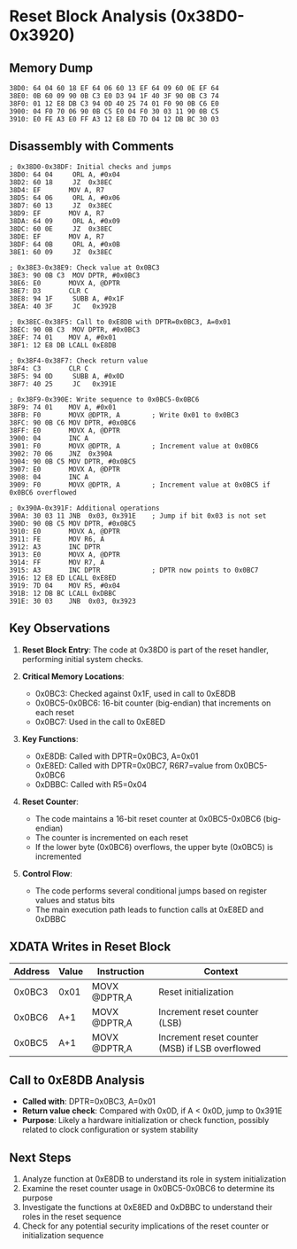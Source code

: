 # Reset Block Analysis (0x38D0-0x3920)

## Memory Dump
```
38D0: 64 04 60 18 EF 64 06 60 13 EF 64 09 60 0E EF 64
38E0: 0B 60 09 90 0B C3 E0 D3 94 1F 40 3F 90 0B C3 74
38F0: 01 12 E8 DB C3 94 0D 40 25 74 01 F0 90 0B C6 E0
3900: 04 F0 70 06 90 0B C5 E0 04 F0 30 03 11 90 0B C5
3910: E0 FE A3 E0 FF A3 12 E8 ED 7D 04 12 DB BC 30 03
```

## Disassembly with Comments

```assembly
; 0x38D0-0x38DF: Initial checks and jumps
38D0: 64 04     ORL A, #0x04
38D2: 60 18     JZ  0x38EC
38D4: EF       MOV A, R7
38D5: 64 06     ORL A, #0x06
38D7: 60 13     JZ  0x38EC
38D9: EF       MOV A, R7
38DA: 64 09     ORL A, #0x09
38DC: 60 0E     JZ  0x38EC
38DE: EF       MOV A, R7
38DF: 64 0B     ORL A, #0x0B
38E1: 60 09     JZ  0x38EC

; 0x38E3-0x38E9: Check value at 0x0BC3
38E3: 90 0B C3  MOV DPTR, #0x0BC3
38E6: E0       MOVX A, @DPTR
38E7: D3       CLR C
38E8: 94 1F     SUBB A, #0x1F
38EA: 40 3F     JC   0x392B

; 0x38EC-0x38F5: Call to 0xE8DB with DPTR=0x0BC3, A=0x01
38EC: 90 0B C3  MOV DPTR, #0x0BC3
38EF: 74 01    MOV A, #0x01
38F1: 12 E8 DB LCALL 0xE8DB

; 0x38F4-0x38F7: Check return value
38F4: C3       CLR C
38F5: 94 0D     SUBB A, #0x0D
38F7: 40 25     JC   0x391E

; 0x38F9-0x390E: Write sequence to 0x0BC5-0x0BC6
38F9: 74 01    MOV A, #0x01
38FB: F0       MOVX @DPTR, A        ; Write 0x01 to 0x0BC3
38FC: 90 0B C6 MOV DPTR, #0x0BC6
38FF: E0       MOVX A, @DPTR
3900: 04       INC A
3901: F0       MOVX @DPTR, A        ; Increment value at 0x0BC6
3902: 70 06    JNZ  0x390A
3904: 90 0B C5 MOV DPTR, #0x0BC5
3907: E0       MOVX A, @DPTR
3908: 04       INC A
3909: F0       MOVX @DPTR, A        ; Increment value at 0x0BC5 if 0x0BC6 overflowed

; 0x390A-0x391F: Additional operations
390A: 30 03 11 JNB  0x03, 0x391E    ; Jump if bit 0x03 is not set
390D: 90 0B C5 MOV DPTR, #0x0BC5
3910: E0       MOVX A, @DPTR
3911: FE       MOV R6, A
3912: A3       INC DPTR
3913: E0       MOVX A, @DPTR
3914: FF       MOV R7, A
3915: A3       INC DPTR             ; DPTR now points to 0x0BC7
3916: 12 E8 ED LCALL 0xE8ED
3919: 7D 04    MOV R5, #0x04
391B: 12 DB BC LCALL 0xDBBC
391E: 30 03    JNB  0x03, 0x3923
```

## Key Observations

1. **Reset Block Entry**: The code at 0x38D0 is part of the reset handler, performing initial system checks.

2. **Critical Memory Locations**:
   - 0x0BC3: Checked against 0x1F, used in call to 0xE8DB
   - 0x0BC5-0x0BC6: 16-bit counter (big-endian) that increments on each reset
   - 0x0BC7: Used in the call to 0xE8ED

3. **Key Functions**:
   - 0xE8DB: Called with DPTR=0x0BC3, A=0x01
   - 0xE8ED: Called with DPTR=0x0BC7, R6R7=value from 0x0BC5-0x0BC6
   - 0xDBBC: Called with R5=0x04

4. **Reset Counter**:
   - The code maintains a 16-bit reset counter at 0x0BC5-0x0BC6 (big-endian)
   - The counter is incremented on each reset
   - If the lower byte (0x0BC6) overflows, the upper byte (0x0BC5) is incremented

5. **Control Flow**:
   - The code performs several conditional jumps based on register values and status bits
   - The main execution path leads to function calls at 0xE8ED and 0xDBBC

## XDATA Writes in Reset Block

| Address | Value | Instruction | Context |
|---------|-------|-------------|---------|
| 0x0BC3  | 0x01  | MOVX @DPTR,A | Reset initialization |
| 0x0BC6  | A+1   | MOVX @DPTR,A | Increment reset counter (LSB) |
| 0x0BC5  | A+1   | MOVX @DPTR,A | Increment reset counter (MSB) if LSB overflowed |

## Call to 0xE8DB Analysis

- **Called with**: DPTR=0x0BC3, A=0x01
- **Return value check**: Compared with 0x0D, if A < 0x0D, jump to 0x391E
- **Purpose**: Likely a hardware initialization or check function, possibly related to clock configuration or system stability

## Next Steps

1. Analyze function at 0xE8DB to understand its role in system initialization
2. Examine the reset counter usage in 0x0BC5-0x0BC6 to determine its purpose
3. Investigate the functions at 0xE8ED and 0xDBBC to understand their roles in the reset sequence
4. Check for any potential security implications of the reset counter or initialization sequence
